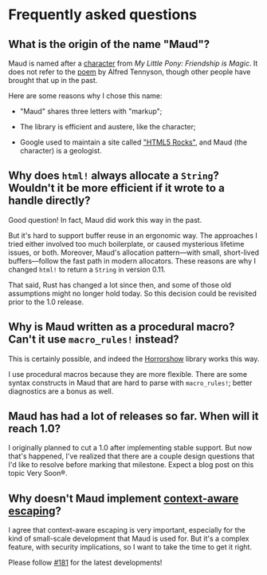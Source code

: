 # Frequently asked questions

## What is the origin of the name "Maud"?

Maud is named after a [character] from *My Little Pony: Friendship is Magic*.
It does not refer to the [poem] by Alfred Tennyson,
though other people have brought that up in the past.

Here are some reasons why I chose this name:

* "Maud" shares three letters with "markup";

* The library is efficient and austere, like the character;

* Google used to maintain a site called ["HTML5 Rocks"],
  and Maud (the character) is a geologist.

[character]: http://mlp.wikia.com/wiki/Maud_Pie
[poem]: https://en.wikipedia.org/wiki/Maud_and_other_poems
["HTML5 Rocks"]: https://techcrunch.com/2010/06/22/html5rocks-google/

## Why does `html!` always allocate a `String`? Wouldn't it be more efficient if it wrote to a handle directly?

Good question! In fact, Maud did work this way in the past.

But it's hard to support buffer reuse in an ergonomic way.
The approaches I tried
either involved too much boilerplate,
or caused mysterious lifetime issues,
or both.
Moreover, Maud's allocation pattern—with small, short-lived buffers—follow the fast path in modern allocators.
These reasons are why I changed `html!` to return a `String` in version 0.11.

That said,
Rust has changed a lot since then,
and some of those old assumptions
might no longer hold today.
So this decision could be revisited
prior to the 1.0 release.

## Why is Maud written as a procedural macro? Can't it use `macro_rules!` instead?

This is certainly possible, and indeed the [Horrorshow] library works this way.

I use procedural macros because they are more flexible.
There are some syntax constructs in Maud that are hard to parse with `macro_rules!`;
better diagnostics are a bonus as well.

[Horrorshow]: https://github.com/Stebalien/horrorshow-rs

## Maud has had a lot of releases so far. When will it reach 1.0?

I originally planned to cut a 1.0
after implementing stable support.
But now that's happened,
I've realized that there are a couple design questions
that I'd like to resolve
before marking that milestone.
Expect a blog post on this topic Very Soon®.

## Why doesn't Maud implement [context-aware escaping]?

I agree that context-aware escaping is very important,
especially for the kind of small-scale development
that Maud is used for.
But it's a complex feature,
with security implications,
so I want to take the time
to get it right.

Please follow [#181] for the latest developments!

[context-aware escaping]: https://security.googleblog.com/2009/03/reducing-xss-by-way-of-automatic.html
[#181]: https://github.com/lambda-fairy/maud/issues/181
